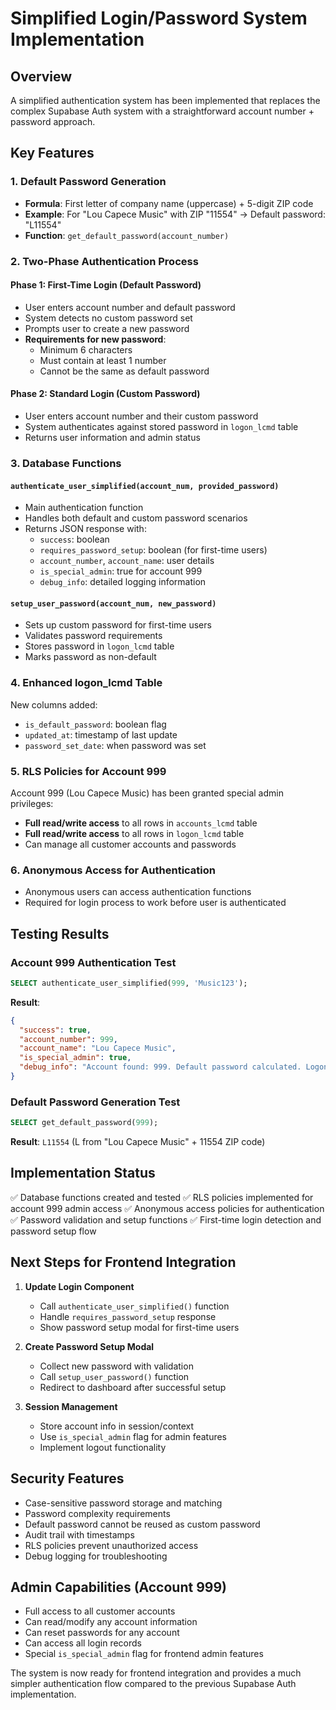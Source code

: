 # Simplified Login/Password System Implementation

## Overview
A simplified authentication system has been implemented that replaces the complex Supabase Auth system with a straightforward account number + password approach.

## Key Features

### 1. Default Password Generation
- **Formula**: First letter of company name (uppercase) + 5-digit ZIP code
- **Example**: For "Lou Capece Music" with ZIP "11554" → Default password: "L11554"
- **Function**: `get_default_password(account_number)`

### 2. Two-Phase Authentication Process

#### Phase 1: First-Time Login (Default Password)
- User enters account number and default password
- System detects no custom password set
- Prompts user to create a new password
- **Requirements for new password**:
  - Minimum 6 characters
  - Must contain at least 1 number
  - Cannot be the same as default password

#### Phase 2: Standard Login (Custom Password)
- User enters account number and their custom password
- System authenticates against stored password in `logon_lcmd` table
- Returns user information and admin status

### 3. Database Functions

#### `authenticate_user_simplified(account_num, provided_password)`
- Main authentication function
- Handles both default and custom password scenarios
- Returns JSON response with:
  - `success`: boolean
  - `requires_password_setup`: boolean (for first-time users)
  - `account_number`, `account_name`: user details
  - `is_special_admin`: true for account 999
  - `debug_info`: detailed logging information

#### `setup_user_password(account_num, new_password)`
- Sets up custom password for first-time users
- Validates password requirements
- Stores password in `logon_lcmd` table
- Marks password as non-default

### 4. Enhanced logon_lcmd Table
New columns added:
- `is_default_password`: boolean flag
- `updated_at`: timestamp of last update
- `password_set_date`: when password was set

### 5. RLS Policies for Account 999
Account 999 (Lou Capece Music) has been granted special admin privileges:
- **Full read/write access** to all rows in `accounts_lcmd` table
- **Full read/write access** to all rows in `logon_lcmd` table
- Can manage all customer accounts and passwords

### 6. Anonymous Access for Authentication
- Anonymous users can access authentication functions
- Required for login process to work before user is authenticated

## Testing Results

### Account 999 Authentication Test
```sql
SELECT authenticate_user_simplified(999, 'Music123');
```

**Result**: 
```json
{
  "success": true,
  "account_number": 999,
  "account_name": "Lou Capece Music", 
  "is_special_admin": true,
  "debug_info": "Account found: 999. Default password calculated. Logon record exists. Password match successful."
}
```

### Default Password Generation Test
```sql
SELECT get_default_password(999);
```

**Result**: `L11554` (L from "Lou Capece Music" + 11554 ZIP code)

## Implementation Status
✅ Database functions created and tested
✅ RLS policies implemented for account 999 admin access
✅ Anonymous access policies for authentication
✅ Password validation and setup functions
✅ First-time login detection and password setup flow

## Next Steps for Frontend Integration

1. **Update Login Component**
   - Call `authenticate_user_simplified()` function
   - Handle `requires_password_setup` response
   - Show password setup modal for first-time users

2. **Create Password Setup Modal**
   - Collect new password with validation
   - Call `setup_user_password()` function
   - Redirect to dashboard after successful setup

3. **Session Management**
   - Store account info in session/context
   - Use `is_special_admin` flag for admin features
   - Implement logout functionality

## Security Features
- Case-sensitive password storage and matching
- Password complexity requirements
- Default password cannot be reused as custom password  
- Audit trail with timestamps
- RLS policies prevent unauthorized access
- Debug logging for troubleshooting

## Admin Capabilities (Account 999)
- Full access to all customer accounts
- Can read/modify any account information
- Can reset passwords for any account
- Can access all login records
- Special `is_special_admin` flag for frontend admin features

The system is now ready for frontend integration and provides a much simpler authentication flow compared to the previous Supabase Auth implementation.
